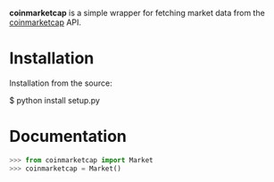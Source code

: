 **coinmarketcap** is a simple wrapper for fetching market data from the [coinmarketcap](http://coinmarketcap.com/) API. 

# Installation

Installation from the source:

$ python install setup.py

# Documentation

```python
>>> from coinmarketcap import Market
>>> coinmarketcap = Market()
